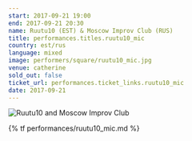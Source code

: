 ```yaml
---
start: 2017-09-21 19:00
end: 2017-09-21 20:30
name: Ruutu10 (EST) & Moscow Improv Club (RUS)
title: performances.titles.ruutu10_mic
country: est/rus
language: mixed
image: performers/square/ruutu10_mic.jpg
venue: catherine
sold_out: false
ticket_url: performances.ticket_links.ruutu10_mic
date: 2017-09-21
---
```


<picture>
    <source media="(min-width: 1200px)" srcset="{% asset_path performers/wide/ruutu10_mic_large.jpg %}">
    <source media="(min-width: 768px)" srcset="{% asset_path performers/wide/ruutu10_mic_medium.jpg %}">
    <img src="{% asset_path performers/wide/ruutu10_mic_small.jpg %}" alt="Ruutu10 and Moscow Improv Club">
</picture>

{% tf performances/ruutu10_mic.md %}
